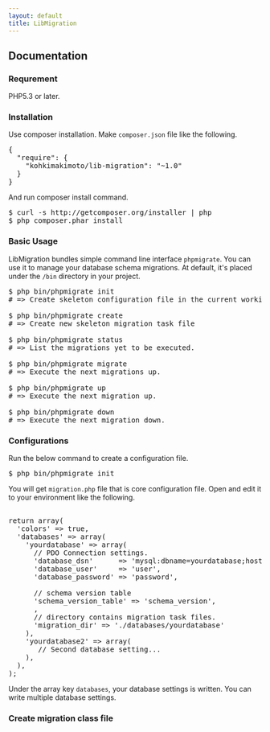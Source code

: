 ```yaml
---
layout: default
title: LibMigration
---
```


## Documentation


### Requrement

PHP5.3 or later.


### Installation

Use composer installation. Make `composer.json` file like the following.

<pre class="javascript">
{
  "require": {
    "kohkimakimoto/lib-migration": "~1.0"
  }
}
</pre>

And run composer install command.

<pre class="sh">
$ curl -s http://getcomposer.org/installer | php
$ php composer.phar install
</pre>


### Basic Usage

LibMigration bundles simple command line interface `phpmigrate`.
You can use it to manage your database schema migrations.
At default, it's placed under the `/bin` directory in your project.

<pre class="sh">
$ php bin/phpmigrate init
# => Create skeleton configuration file in the current working directory.

$ php bin/phpmigrate create
# => Create new skeleton migration task file

$ php bin/phpmigrate status
# => List the migrations yet to be executed.

$ php bin/phpmigrate migrate
# => Execute the next migrations up.

$ php bin/phpmigrate up
# => Execute the next migration up.

$ php bin/phpmigrate down
# => Execute the next migration down.
</pre>


### Configurations

Run the below command to create a configuration file.

<pre class="shell">
$ php bin/phpmigrate init
</pre>

You will get `migration.php` file that is core configuration file. Open and edit it to your environment like the following.


<pre class="php">

return array(
  'colors' => true,
  'databases' => array(
    'yourdatabase' => array(
      // PDO Connection settings.
      'database_dsn'      => 'mysql:dbname=yourdatabase;host=localhost',
      'database_user'     => 'user',
      'database_password' => 'password',

      // schema version table
      'schema_version_table' => 'schema_version',
      ,
      // directory contains migration task files.
      'migration_dir' => './databases/yourdatabase'
    ),
    'yourdatabase2' => array(
       // Second database setting...
    ),
  ),
);
</pre>

Under the array key `databases`, your database settings is written.
You can write multiple database settings.

### Create migration class file






